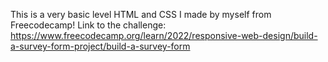 This is a very basic level HTML and CSS I made by myself from Freecodecamp! Link to the challenge: https://www.freecodecamp.org/learn/2022/responsive-web-design/build-a-survey-form-project/build-a-survey-form